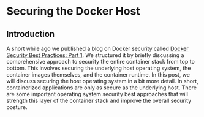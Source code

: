 # Securing the Docker Host

## Introduction

A short while ago we published a blog on Docker security called [Docker Security Best Practices: Part 1](https://anchore.com/blog/docker-security-best-practices-part-1/). We structured it by briefly discussing a comprehensive approach to security the entire container stack from top to bottom. This involves securing the underlying host operating system, the container images themselves, and the container runtime. In this post, we will discuss securing the host operating system in a bit more detail. In short, containerized applications are only as secure as the underlying host. There are some important operating system security best approaches that will strength this layer of the container stack and improve the overall security posture.

## 